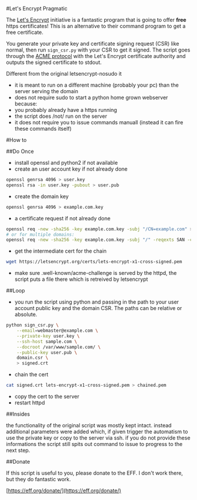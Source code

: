 #Let's Encrypt Pragmatic

The [Let's Encrypt](https://letsencrypt.org/) initiative is a fantastic program
that is going to offer **free** https certificates! This is an alternative to
their command program to get a free certificate.

You generate your private key and certificate signing request (CSR) like
normal, then run `sign_csr.py` with your CSR to get it signed. The script goes
through the [ACME protocol](https://github.com/letsencrypt/acme-spec) with the
Let's Encrypt certificate authority and outputs the signed certificate to
stdout.

Different from the original letsencrypt-nosudo it

* it is meant to run on a different machine (probably your pc) than the server serving the domain
* does not require sudo to start a python home grown webserver because:
 * you probably already have a https running
 * the script does /not/ run on the server
* it does not require you to issue commands manuall (instead it can fire these commands itself)

#How to

##Do Once

* install openssl and python2 if not available
* create an user account key if not already done
```sh
openssl genrsa 4096 > user.key
openssl rsa -in user.key -pubout > user.pub
```
* create the domain key
```sh
openssl genrsa 4096 > example.com.key
```
* a certificate request if not already done
```sh
openssl req -new -sha256 -key example.com.key -subj "/CN=example.com" > example.com.csr
# or for multiple domains:
openssl req -new -sha256 -key example.com.key -subj "/" -reqexts SAN -config <(cat /etc/ssl/openssl.cnf <(printf "[SAN]\nsubjectAltName=DNS:example.com,DNS:www.example.com")) > example.com.csr
```
* get the intermediate cert for the chain
```sh
wget https://letsencrypt.org/certs/lets-encrypt-x1-cross-signed.pem
```
* make sure .well-known/acme-challenge is served by the httpd, the script puts a file there which is retreived by letsencrypt

##Loop

* you run the script using python and passing in the path to your user account public key and the domain CSR. The paths can be relative or absolute.
```sh
python sign_csr.py \
	--email=webmaster@example.com \
	--private-key user.key \
	--ssh-host sample.com \
	--docroot /var/www/sample.com/ \
	--public-key user.pub \
	domain.csr \
	> signed.crt
```
* chain the cert
```sh
cat signed.crt lets-encrypt-x1-cross-signed.pem > chained.pem
```
* copy the cert to the server
* restart httpd

##Insides

the functionality of the original script was mostly kept intact. instead
additional parameters were added which, if given trigger the automatism to use
the private key or copy to the server via ssh. if you do not provide these
informations the script still spits out command to issue to progress to the
next step.

##Donate

If this script is useful to you, please donate to the EFF. I don't work there,
but they do fantastic work.

[https://eff.org/donate/](https://eff.org/donate/)

